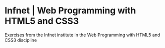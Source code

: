 # Infnet | Web Programming with HTML5 and CSS3
 Exercises from the Infnet institute in the Web Programming with HTML5 and CSS3 discipline
